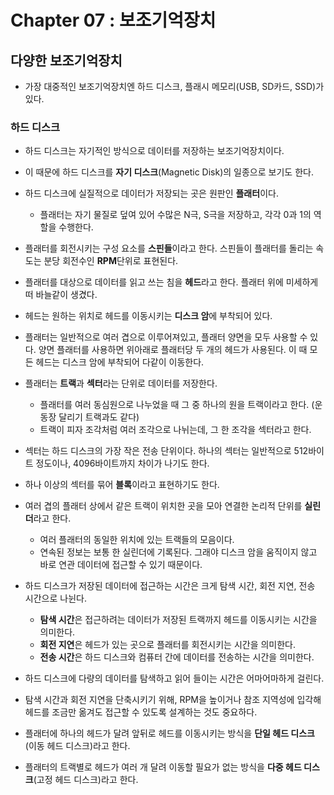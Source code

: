 # Chapter 07 : 보조기억장치

## 다양한 보조기억장치

- 가장 대중적인 보조기억장치엔 하드 디스크, 플래시 메모리(USB, SD카드, SSD)가 있다.

### 하드 디스크

- 하드 디스크는 자기적인 방식으로 데이터를 저장하는 보조기억장치이다.
- 이 때문에 하드 디스크를 **자기 디스크**(Magnetic Disk)의 일종으로 보기도 한다.
- 하드 디스크에 실질적으로 데이터가 저장되는 곳은 원판인 **플래터**이다.
  - 플래터는 자기 물질로 덮여 있어 수많은 N극, S극을 저장하고, 각각 0과 1의 역할을 수행한다.
- 플래터를 회전시키는 구성 요소를 **스핀들**이라고 한다. 스핀들이 플래터를 돌리는 속도는 분당 회전수인 **RPM**단위로 표현된다.
- 플래터를 대상으로 데이터를 읽고 쓰는 침을 **헤드**라고 한다. 플래터 위에 미세하게 떠 바늘같이 생겼다.
- 헤드는 원하는 위치로 헤드를 이동시키는 **디스크 암**에 부착되어 있다.
- 플래터는 일반적으로 여러 겹으로 이루어져있고, 플래터 양면을 모두 사용할 수 있다. 양면 플래터를 사용하면 위아래로 플래터당 두 개의 헤드가 사용된다. 이 때 모든 헤드는 디스크 암에 부착되어 다같이 이동한다.

- 플래터는 **트랙**과 **섹터**라는 단위로 데이터를 저장한다.
  - 플래터를 여러 동심원으로 나누었을 때 그 중 하나의 원을 트랙이라고 한다. (운동장 달리기 트랙과도 같다)
  - 트랙이 피자 조각처럼 여러 조각으로 나뉘는데, 그 한 조각을 섹터라고 한다.
- 섹터는 하드 디스크의 가장 작은 전송 단위이다. 하나의 섹터는 일반적으로 512바이트 정도이나, 4096바이트까지 차이가 나기도 한다.
- 하나 이상의 섹터를 묶어 **블록**이라고 표현하기도 한다.
- 여러 겹의 플래터 상에서 같은 트랙이 위치한 곳을 모아 연결한 논리적 단위를 **실린더**라고 한다.
  - 여러 플래터의 동일한 위치에 있는 트랙들의 모음이다.
  - 연속된 정보는 보통 한 실린더에 기록된다. 그래야 디스크 암을 움직이지 않고 바로 연관 데이터에 접근할 수 있기 때문이다.
- 하드 디스크가 저장된 데이터에 접근하는 시간은 크게 탐색 시간, 회전 지연, 전송 시간으로 나뉜다.
  - **탐색 시간**은 접근하려는 데이터가 저장된 트랙까지 헤드를 이동시키는 시간을 의미한다.
  - **회전 지연**은 헤드가 있는 곳으로 플래터를 회전시키는 시간을 의미한다.
  - **전송 시간**은 하드 디스크와 컴퓨터 간에 데이터를 전송하는 시간을 의미한다.
- 하드 디스크에 다량의 데이터를 탐색하고 읽어 들이는 시간은 어마어마하게 걸린다.
- 탐색 시간과 회전 지연을 단축시키기 위해, RPM을 높이거나 참조 지역성에 입각해 헤드를 조금만 옮겨도 접근할 수 있도록 설계하는 것도 중요하다.
- 플래터에 하나의 헤드가 달려 앞뒤로 헤드를 이동시키는 방식을 **단일 헤드 디스크**(이동 헤드 디스크)라고 한다.
- 플래터의 트랙별로 헤드가 여러 개 달려 이동할 필요가 없는 방식을 **다중 헤드 디스크**(고정 헤드 디스크)라고 한다.